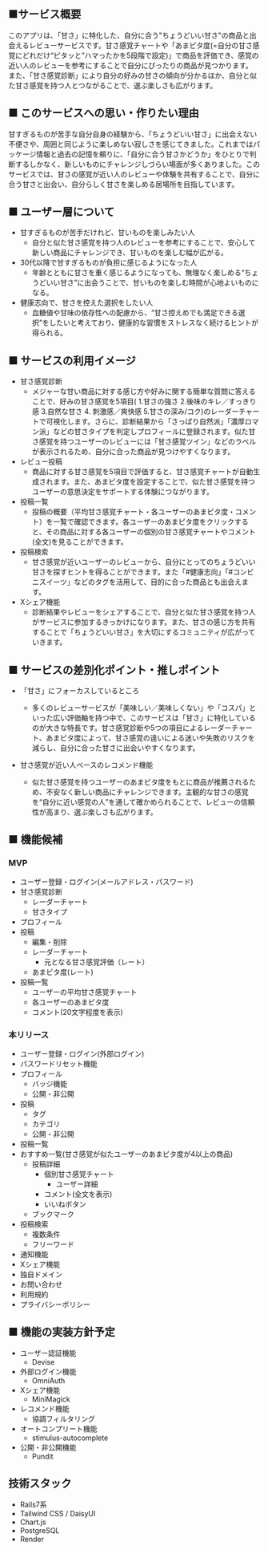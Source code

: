 ## ■サービス概要
このアプリは、「甘さ」に特化した、自分に合う"ちょうどいい甘さ"の商品と出会えるレビューサービスです。甘さ感覚チャートや「あまピタ度(=自分の甘さ感覚にどれだけ“ピタッと”ハマったかを5段階で設定)」で商品を評価でき、感覚の近い人のレビューを参考にすることで自分にぴったりの商品が見つかります。
また、「甘さ感覚診断」により自分の好みの甘さの傾向が分かるほか、自分と似た甘さ感覚を持つ人とつながることで、選ぶ楽しさも広がります。

## ■ このサービスへの思い・作りたい理由
甘すぎるものが苦手な自分自身の経験から、「ちょうどいい甘さ」に出会えない不便さや、周囲と同じように楽しめない寂しさを感じてきました。これまではパッケージ情報と過去の記憶を頼りに、「自分に合う甘さかどうか」をひとりで判断するしかなく、新しいものにチャレンジしづらい場面が多くありました。このサービスでは、甘さの感覚が近い人のレビューや体験を共有することで、自分に合う甘さと出会い、自分らしく甘さを楽しめる居場所を目指しています。

## ■ ユーザー層について
- 甘すぎるものが苦手だけれど、甘いものを楽しみたい人
  - 自分と似た甘さ感覚を持つ人のレビューを参考にすることで、安心して新しい商品にチャレンジでき、甘いものを楽しむ幅が広がる。
- 30代以降で甘すぎるものが負担に感じるようになった人
    - 年齢とともに甘さを重く感じるようになっても、無理なく楽しめる“ちょうどいい甘さ”に出会うことで、甘いものを楽しむ時間が心地よいものになる。
- 健康志向で、甘さを控えた選択をしたい人
    - 血糖値や甘味の依存性への配慮から、“甘さ控えめでも満足できる選択”をしたいと考えており、健康的な習慣をストレスなく続けるヒントが得られる。

## ■ サービスの利用イメージ
- 甘さ感覚診断
  - メジャーな甘い商品に対する感じ方や好みに関する簡単な質問に答えることで、好みの甘さ感覚を5項目( 1.甘さの強さ 2.後味のキレ／すっきり感 3.自然な甘さ 4. 刺激感／爽快感 5.甘さの深み/コク)のレーダーチャートで可視化します。さらに、診断結果から「さっぱり自然派」「濃厚ロマン派」などの甘さタイプを判定しプロフィールに登録されます。似た甘さ感覚を持つユーザーのレビューには「甘さ感覚ツイン」などのラベルが表示されるため、自分に合った商品が見つけやすくなります。
- レビュー投稿
  - 商品に対する甘さ感覚を5項目で評価すると、甘さ感覚チャートが自動生成されます。また、あまピタ度を設定することで、似た甘さ感覚を持つユーザーの意思決定をサポートする体験につながります。
- 投稿一覧
  - 投稿の概要（平均甘さ感覚チャート・各ユーザーのあまピタ度・コメント）を一覧で確認できます。各ユーザーのあまピタ度をクリックすると、その商品に対する各ユーザーの個別の甘さ感覚チャートやコメント(全文)を見ることができます。
- 投稿検索
  - 甘さ感覚が近いユーザーのレビューから、自分にとってのちょうどいい甘さを探すヒントを得ることができます。また「#健康志向」「#コンビニスイーツ」などのタグを活用して、目的に合った商品とも出会えます。
- Xシェア機能
  - 診断結果やレビューをシェアすることで、自分と似た甘さ感覚を持つ人がサービスに参加するきっかけになります。また、甘さの感じ方を共有することで「ちょうどいい甘さ」を大切にするコミュニティが広がっていきます。
## ■ サービスの差別化ポイント・推しポイント
- 「甘さ」にフォーカスしているところ
  - 多くのレビューサービスが「美味しい／美味しくない」や「コスパ」といった広い評価軸を持つ中で、このサービスは「甘さ」に特化しているのが大きな特長です。甘さ感覚診断や5つの項目によるレーダーチャート、あまピタ度によって、甘さ感覚の違いによる迷いや失敗のリスクを減らし、自分に合った甘さに出会いやすくなります。

- 甘さ感覚が近い人ベースのレコメンド機能
  - 似た甘さ感覚を持つユーザーのあまピタ度をもとに商品が推薦されるため、不安なく新しい商品にチャレンジできます。主観的な甘さの感覚を“自分に近い感覚の人”を通して確かめられることで、レビューの信頼性が高まり、選ぶ楽しさも広がります。

## ■ 機能候補
### MVP
- ユーザー登録・ログイン(メールアドレス・パスワード)
- 甘さ感覚診断
  - レーダーチャート
  - 甘さタイプ
- プロフィール
- 投稿
  - 編集・削除
  - レーダーチャート
    - 元となる甘さ感覚評価（レート）
  - あまピタ度(レート)
- 投稿一覧
  - ユーザーの平均甘さ感覚チャート
  - 各ユーザーのあまピタ度
  - コメント(20文字程度を表示)

### 本リリース
- ユーザー登録・ログイン(外部ログイン)
- パスワードリセット機能
- プロフィール
  - バッジ機能
  - 公開・非公開
- 投稿
  - タグ
  - カテゴリ
  - 公開・非公開
- 投稿一覧
- おすすめ一覧(甘さ感覚が似たユーザーのあまピタ度が4以上の商品)
  - 投稿詳細
    - 個別甘さ感覚チャート
      - ユーザー詳細
    - コメント(全文を表示)
    - いいねボタン
  - ブックマーク
- 投稿検索
  - 複数条件
  - フリーワード
- 通知機能
- Xシェア機能
- 独自ドメイン
- お問い合わせ
- 利用規約
- プライバシーポリシー

## ■ 機能の実装方針予定
- ユーザー認証機能
  - Devise
- 外部ログイン機能
  - OmniAuth
- Xシェア機能
  - MiniMagick
- レコメンド機能
  - 協調フィルタリング
- オートコンプリート機能
  - stimulus-autocomplete
- 公開・非公開機能
  - Pundit

## 技術スタック
- Rails7系
- Tailwind CSS / DaisyUI
- Chart.js
- PostgreSQL
- Render